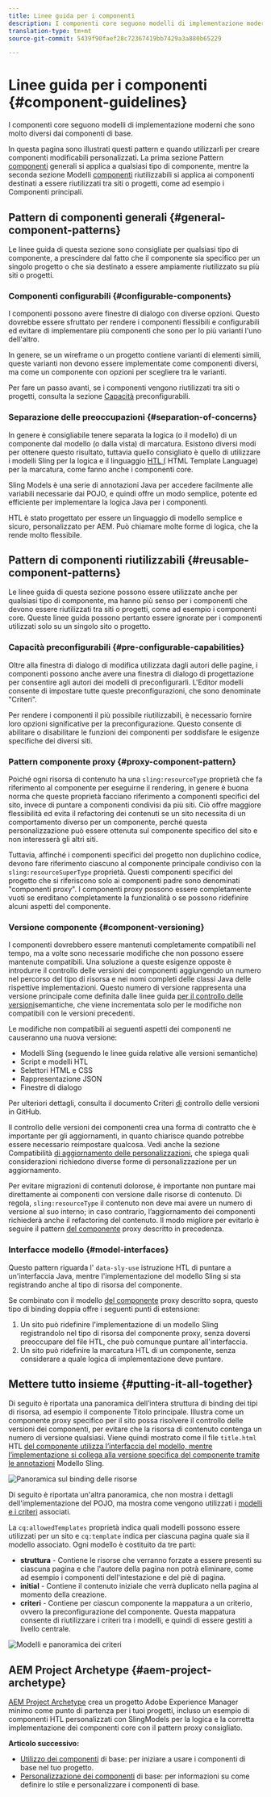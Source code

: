 ```yaml
---
title: Linee guida per i componenti
description: I componenti core seguono modelli di implementazione moderni che sono molto diversi dai componenti di base.
translation-type: tm+mt
source-git-commit: 5439f90faef28c72367419bb7429a3a880b65229

---
```



# Linee guida per i componenti {#component-guidelines}

I componenti [](developing.md) core seguono modelli di implementazione moderni che sono molto diversi dai componenti di base.

In questa pagina sono illustrati questi pattern e quando utilizzarli per creare componenti modificabili personalizzati. La prima sezione Pattern [componenti](guidelines.md) generali si applica a qualsiasi tipo di componente, mentre la seconda sezione Modelli [componenti](guidelines.md) riutilizzabili si applica ai componenti destinati a essere riutilizzati tra siti o progetti, come ad esempio i Componenti principali.

## Pattern di componenti generali {#general-component-patterns}

Le linee guida di questa sezione sono consigliate per qualsiasi tipo di componente, a prescindere dal fatto che il componente sia specifico per un singolo progetto o che sia destinato a essere ampiamente riutilizzato su più siti o progetti.

### Componenti configurabili {#configurable-components}

I componenti possono avere finestre di dialogo con diverse opzioni. Questo dovrebbe essere sfruttato per rendere i componenti flessibili e configurabili ed evitare di implementare più componenti che sono per lo più varianti l&#39;uno dell&#39;altro.

In genere, se un wireframe o un progetto contiene varianti di elementi simili, queste varianti non devono essere implementate come componenti diversi, ma come un componente con opzioni per scegliere tra le varianti.

Per fare un passo avanti, se i componenti vengono riutilizzati tra siti o progetti, consulta la sezione [Capacità](#pre-configurable-capabilities) preconfigurabili.

### Separazione delle preoccupazioni {#separation-of-concerns}

In genere è consigliabile tenere separata la logica (o il modello) di un componente dal modello (o dalla vista) di marcatura. Esistono diversi modi per ottenere questo risultato, tuttavia quello consigliato è quello di utilizzare i modelli [](https://sling.apache.org/documentation/bundles/models.html) Sling per la logica e il linguaggio [HTL (](https://docs.adobe.com/content/help/en/experience-manager-htl/using/overview.html) HTML Template Language) per la marcatura, come fanno anche i componenti core.

Sling Models è una serie di annotazioni Java per accedere facilmente alle variabili necessarie dai POJO, e quindi offre un modo semplice, potente ed efficiente per implementare la logica Java per i componenti.

HTL è stato progettato per essere un linguaggio di modello semplice e sicuro, personalizzato per AEM. Può chiamare molte forme di logica, che la rende molto flessibile.

## Pattern di componenti riutilizzabili {#reusable-component-patterns}

Le linee guida di questa sezione possono essere utilizzate anche per qualsiasi tipo di componente, ma hanno più senso per i componenti che devono essere riutilizzati tra siti o progetti, come ad esempio i componenti core. Queste linee guida possono pertanto essere ignorate per i componenti utilizzati solo su un singolo sito o progetto.

### Capacità preconfigurabili {#pre-configurable-capabilities}

Oltre alla finestra di dialogo di modifica utilizzata dagli autori delle pagine, i componenti possono anche avere una finestra di dialogo di progettazione per consentire agli autori dei modelli di preconfigurarli. L&#39;Editor [](https://docs.adobe.com/content/help/en/experience-manager-cloud-service/sites/authoring/features/templates.html) modelli consente di impostare tutte queste preconfigurazioni, che sono denominate &quot;Criteri&quot;.

Per rendere i componenti il più possibile riutilizzabili, è necessario fornire loro opzioni significative per la preconfigurazione. Questo consente di abilitare o disabilitare le funzioni dei componenti per soddisfare le esigenze specifiche dei diversi siti.

### Pattern componente proxy {#proxy-component-pattern}

Poiché ogni risorsa di contenuto ha una `sling:resourceType` proprietà che fa riferimento al componente per eseguirne il rendering, in genere è buona norma che queste proprietà facciano riferimento a componenti specifici del sito, invece di puntare a componenti condivisi da più siti. Ciò offre maggiore flessibilità ed evita il refactoring dei contenuti se un sito necessita di un comportamento diverso per un componente, perché questa personalizzazione può essere ottenuta sul componente specifico del sito e non interesserà gli altri siti.

Tuttavia, affinché i componenti specifici del progetto non duplichino codice, devono fare riferimento ciascuno al componente principale condiviso con la `sling:resourceSuperType` proprietà. Questi componenti specifici del progetto che si riferiscono solo ai componenti padre sono denominati &quot;componenti proxy&quot;. I componenti proxy possono essere completamente vuoti se ereditano completamente la funzionalità o se possono ridefinire alcuni aspetti del componente.

### Versione componente {#component-versioning}

I componenti dovrebbero essere mantenuti completamente compatibili nel tempo, ma a volte sono necessarie modifiche che non possono essere mantenute compatibili. Una soluzione a queste esigenze opposte è introdurre il controllo delle versioni dei componenti aggiungendo un numero nel percorso del tipo di risorsa e nei nomi completi delle classi Java delle rispettive implementazioni. Questo numero di versione rappresenta una versione principale come definita dalle linee guida [per il controllo delle versioni](https://semver.org/)semantiche, che viene incrementata solo per le modifiche non compatibili con le versioni precedenti.

Le modifiche non compatibili ai seguenti aspetti dei componenti ne causeranno una nuova versione:

* Modelli Sling (seguendo le linee guida relative alle versioni semantiche)
* Script e modelli HTL
* Selettori HTML e CSS
* Rappresentazione JSON
* Finestre di dialogo

Per ulteriori dettagli, consulta il documento Criteri [di](https://github.com/adobe/aem-core-wcm-components/wiki/Versioning-Policies) controllo delle versioni in GitHub.

Il controllo delle versioni dei componenti crea una forma di contratto che è importante per gli aggiornamenti, in quanto chiarisce quando potrebbe essere necessario reimpostare qualcosa. Vedi anche la sezione Compatibilità [di aggiornamento delle personalizzazioni](customizing.md#upgrade-compatibility-of-customizations), che spiega quali considerazioni richiedono diverse forme di personalizzazione per un aggiornamento.

Per evitare migrazioni di contenuti dolorose, è importante non puntare mai direttamente ai componenti con versione dalle risorse di contenuto. Di regola, `sling:resourceType` il contenuto non deve mai avere un numero di versione al suo interno; in caso contrario, l’aggiornamento dei componenti richiederà anche il refactoring del contenuto. Il modo migliore per evitarlo è seguire il pattern [del componente](#proxy-component-pattern) proxy descritto in precedenza.

### Interfacce modello {#model-interfaces}

Questo pattern riguarda l&#39; `data-sly-use` istruzione HTL di puntare a un&#39;interfaccia Java, mentre l&#39;implementazione del modello Sling si sta registrando anche al tipo di risorsa del componente.

Se combinato con il modello [del componente](#proxy-component-pattern) proxy descritto sopra, questo tipo di binding doppia offre i seguenti punti di estensione:

1. Un sito può ridefinire l&#39;implementazione di un modello Sling registrandolo nel tipo di risorsa del componente proxy, senza doversi preoccupare del file HTL, che può comunque puntare all&#39;interfaccia.
1. Un sito può ridefinire la marcatura HTL di un componente, senza considerare a quale logica di implementazione deve puntare.

## Mettere tutto insieme {#putting-it-all-together}

Di seguito è riportata una panoramica dell’intera struttura di binding dei tipi di risorsa, ad esempio il componente Titolo principale. Illustra come un componente proxy specifico per il sito possa risolvere il controllo delle versioni dei componenti, per evitare che la risorsa di contenuto contenga un numero di versione qualsiasi. Viene quindi mostrato come il file `title.html` HTL [del componente utilizza l’interfaccia del modello, mentre l’implementazione si collega alla versione specifica del componente tramite le annotazioni](https://docs.adobe.com/content/help/en/experience-manager-htl/using/overview.html) Modello [](https://sling.apache.org/documentation/bundles/models.html) Sling.

![Panoramica sul binding delle risorse](assets/chlimage_1-32.png)

Di seguito è riportata un&#39;altra panoramica, che non mostra i dettagli dell&#39;implementazione del POJO, ma mostra come vengono utilizzati i [modelli e i criteri](https://docs.adobe.com/content/help/en/experience-manager-65/developing/platform/templates/page-templates-editable.html) associati.

La `cq:allowedTemplates` proprietà indica quali modelli possono essere utilizzati per un sito e `cq:template` indica per ciascuna pagina quale sia il modello associato. Ogni modello è costituito da tre parti:

* **struttura** - Contiene le risorse che verranno forzate a essere presenti su ciascuna pagina e che l&#39;autore della pagina non potrà eliminare, come ad esempio i componenti dell&#39;intestazione e del piè di pagina.
* **initial** - Contiene il contenuto iniziale che verrà duplicato nella pagina al momento della creazione.
* **criteri** - Contiene per ciascun componente la mappatura a un criterio, ovvero la preconfigurazione del componente. Questa mappatura consente di riutilizzare i criteri tra i modelli, e quindi di essere gestiti a livello centrale.

![Modelli e panoramica dei criteri](assets/screen_shot_2018-12-07at093102.png)

## AEM Project Archetype {#aem-project-archetype}

[AEM Project Archetype](overview.md) crea un progetto Adobe Experience Manager minimo come punto di partenza per i tuoi progetti, incluso un esempio di componenti HTL personalizzati con SlingModels per la logica e la corretta implementazione dei componenti core con il pattern proxy consigliato.

**Articolo successivo:**

* [Utilizzo dei componenti](using.md) di base: per iniziare a usare i componenti di base nel tuo progetto.
* [Personalizzazione dei componenti](customizing.md) di base: per informazioni su come definire lo stile e personalizzare i componenti di base.
